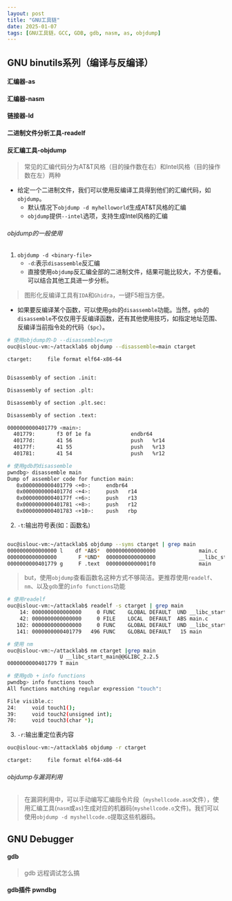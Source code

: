 ```yaml
---
layout: post
title: "GNU工具链"
date: 2025-01-07
tags: [GNU工具链，GCC, GDB, gdb, nasm, as, objdump]
---
```


## GNU binutils系列（编译与反编译）
#### 汇编器-as

#### 汇编器-nasm

#### 链接器-ld

#### 二进制文件分析工具-readelf

#### 反汇编工具-objdump
> 常见的汇编代码分为AT&T风格（目的操作数在右）和Intel风格（目的操作数在左）两种

+ 给定一个二进制文件，我们可以使用反编译工具得到他们的汇编代码，如`objdump`。 
    + 默认情况下`objdump -d myhelloworld`生成AT&T风格的汇编
    + `objdump`提供`--intel`选项，支持生成Intel风格的汇编

###### objdump的一般使用
1. `objdump -d <binary-file>` 
    + `-d`:表示`disassemble`反汇编
    + 直接使用`objdump`反汇编全部的二进制文件，结果可能比较大，不方便看。可以结合其他工具进一步分析。

> 图形化反编译工具有`IDA`和`Ghidra`，一键F5相当方便。

+ 如果要反编译某个函数，可以使用`gdb`的`disassemble`功能。当然，`gdb`的`disassemble`不仅仅用于反编译函数，还有其他使用技巧，如指定地址范围、反编译当前指令处的代码（`$pc`）。

```bash
# 使用objdump的-D --disassemble=sym
ouc@islouc-vm:~/attacklab$ objdump --disassemble=main ctarget

ctarget:     file format elf64-x86-64


Disassembly of section .init:

Disassembly of section .plt:

Disassembly of section .plt.sec:

Disassembly of section .text:

0000000000401779 <main>:
  401779:       f3 0f 1e fa             endbr64
  40177d:       41 56                   push   %r14
  40177f:       41 55                   push   %r13
  401781:       41 54                   push   %r12

# 使用gdb的disassemble
pwndbg> disassemble main
Dump of assembler code for function main:
   0x0000000000401779 <+0>:     endbr64
   0x000000000040177d <+4>:     push   r14
   0x000000000040177f <+6>:     push   r13
   0x0000000000401781 <+8>:     push   r12
   0x0000000000401783 <+10>:    push   rbp

```

2. `-t`:输出符号表(如：函数名)

```bash

ouc@islouc-vm:~/attacklab$ objdump --syms ctarget | grep main
0000000000000000 l    df *ABS*  0000000000000000              main.c
0000000000000000       F *UND*  0000000000000000              __libc_start_main@@GLIBC_2.2.5
0000000000401779 g     F .text  00000000000001f0              main
```

> but，使用`objdump`查看函数名这种方式不够简洁。更推荐使用`readelf`、`nm`、以及`gdb`里的`info functions`功能

```bash
# 使用readelf
ouc@islouc-vm:~/attacklab$ readelf -s ctarget | grep main
    14: 0000000000000000     0 FUNC    GLOBAL DEFAULT  UND __libc_start_main@GLIBC_2.2.5 (2)
    42: 0000000000000000     0 FILE    LOCAL  DEFAULT  ABS main.c
   102: 0000000000000000     0 FUNC    GLOBAL DEFAULT  UND __libc_start_main@@GLIBC_
   141: 0000000000401779   496 FUNC    GLOBAL DEFAULT   15 main

# 使用 nm
ouc@islouc-vm:~/attacklab$ nm ctarget |grep main
                 U __libc_start_main@@GLIBC_2.2.5
0000000000401779 T main

# 使用gdb + info functions
pwndbg> info functions touch
All functions matching regular expression "touch":

File visible.c:
24:     void touch1();
39:     void touch2(unsigned int);
70:     void touch3(char *);

```

3. `-r`:输出重定位表内容

```bash
ouc@islouc-vm:~/attacklab$ objdump -r ctarget

ctarget:     file format elf64-x86-64
```


###### objdump与漏洞利用
> 在漏洞利用中，可以手动编写汇编指令片段（`myshellcode.asm`文件），使用汇编工具(`nasm`或`as`)生成对应的机器码(`myshellcode.o`文件)。我们可以使用`objdump -d myshellcode.o`提取这些机器码。

## GNU Debugger

#### gdb
> gdb 远程调试怎么搞
#### gdb插件 pwndbg
